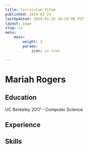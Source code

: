 ```yaml
---
title: Curriculum Vitae
published: 2024-01-25
lastUpdated: 2024-01-25 16:20:00 PST
layout: page
slug: cv
menu:
    main:
        weight: 3
        params: 
            icon: cv-icon

---
```


# Mariah Rogers

## Education
UC Berkeley 2017 - Computer Science 

## Experience

## Skills